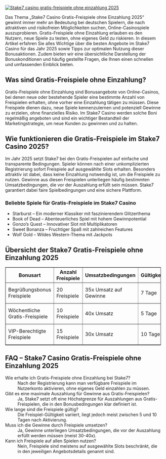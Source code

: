 [![Stake7 casino gratis-freispiele ohne einzahlung 2025](https://123-caf.pages.dev/gitsignup.png)](https://vrmoo.ru/Bt82HjjY)

<p>Das Thema „Stake7 Casino Gratis-Freispiele ohne Einzahlung 2025“ gewinnt immer mehr an Bedeutung bei deutschen Spielern, die nach attraktiven und risikofreien Möglichkeiten suchen, Online-Casinospiele auszuprobieren. Gratis-Freispiele ohne Einzahlung erlauben es den Nutzern, neue Spiele zu testen, ohne eigenes Geld zu riskieren. In diesem Artikel erfahren Sie alles Wichtige über die besten Angebote im Stake7 Casino für das Jahr 2025 sowie Tipps zur optimalen Nutzung dieser Bonusaktionen. Zudem bieten wir eine übersichtliche Darstellung der Bonuskonditionen und häufig gestellte Fragen, die Ihnen einen schnellen und umfassenden Einblick bieten.</p>  <h2>Was sind Gratis-Freispiele ohne Einzahlung?</h2> <p>Gratis-Freispiele ohne Einzahlung sind Bonusangebote von Online-Casinos, bei denen neue oder bestehende Spieler eine bestimmte Anzahl von Freispielen erhalten, ohne vorher eine Einzahlung tätigen zu müssen. Diese Freispiele dienen dazu, neue Spiele kennenzulernen und potenziell Gewinne zu erzielen, ohne finanzielles Risiko. Im Stake7 Casino werden solche Boni regelmäßig angeboten und sind ein wichtiger Bestandteil der Marketingstrategie, um neue Kunden zu gewinnen und zu halten.</p>  <h2>Wie funktionieren die Gratis-Freispiele im Stake7 Casino 2025?</h2> <p>Im Jahr 2025 setzt Stake7 bei den Gratis-Freispielen auf einfache und transparente Bedingungen. Spieler können nach einer unkomplizierten Registrierung sofort Freispiele auf ausgewählte Slots erhalten. Besonders attraktiv ist dabei, dass keine Einzahlung notwendig ist, um die Freispiele zu nutzen. Gewinne aus diesen Freispielen unterliegen häufig bestimmten Umsatzbedingungen, die vor der Auszahlung erfüllt sein müssen. Stake7 garantiert dabei faire Spielbedingungen und eine sichere Plattform.</p>  <h3>Beliebte Spiele für Gratis-Freispiele im Stake7 Casino</h3> <ul>   <li>Starburst – Ein moderner Klassiker mit faszinierendem Glitzerthema</li>   <li>Book of Dead – Abenteuerliches Spiel mit hohem Gewinnpotential</li>   <li>Gonzo’s Quest – Innovativer Slot mit Multiplikatoren</li>   <li>Sweet Bonanza – Fruchtiger Spaß mit zahlreichen Features</li>   <li>Wolf Gold – Wildes Western-Thema mit Jackpots</li> </ul>  <h2>Übersicht der Stake7 Gratis-Freispiele ohne Einzahlung 2025</h2> <table border="1" cellpadding="5" cellspacing="0">   <thead>     <tr>       <th>Bonusart</th>       <th>Anzahl Freispiele</th>       <th>Umsatzbedingungen</th>       <th>Gültigkeitsdauer</th>       <th>Verfügbare Spiele</th>     </tr>   </thead>   <tbody>     <tr>       <td>Begrüßungsbonus Freispiele</td>       <td>20 Freispiele</td>       <td>35x Umsatz auf Gewinne</td>       <td>7 Tage</td>       <td>Starburst, Gonzo’s Quest</td>     </tr>     <tr>       <td>Wöchentliche Gratis-Freispiele</td>       <td>10 Freispiele</td>       <td>40x Umsatz</td>       <td>5 Tage</td>       <td>Book of Dead, Wolf Gold</td>     </tr>     <tr>       <td>VIP-Berechtigte Freispiele</td>       <td>15 Freispiele</td>       <td>30x Umsatz</td>       <td>10 Tage</td>       <td>Sweet Bonanza, Starburst</td>     </tr>   </tbody> </table>  <h2>FAQ – Stake7 Casino Gratis-Freispiele ohne Einzahlung 2025</h2> <dl>   <dt>Wie erhalte ich Gratis-Freispiele ohne Einzahlung bei Stake7?</dt>   <dd>Nach der Registrierung kann man verfügbare Freispiele im Nutzerkonto aktivieren, ohne eigenes Geld einzahlen zu müssen.</dd>    <dt>Gibt es eine maximale Auszahlung für Gewinne aus Gratis-Freispielen?</dt>   <dd>Ja, Stake7 setzt oft eine Höchstgrenze für Auszahlungen aus Gratis-Freispielen, die in den Bonusbedingungen klar definiert ist.</dd>    <dt>Wie lange sind die Freispiele gültig?</dt>   <dd>Die Freispiel-Gültigkeit variiert, liegt jedoch meist zwischen 5 und 10 Tagen nach Aktivierung.</dd>    <dt>Muss ich die Gewinne durch Freispiele umsetzen?</dt>   <dd>Ja, Gewinne unterliegen Umsatzbedingungen, die vor der Auszahlung erfüllt werden müssen (meist 30-40x).</dd>    <dt>Kann ich Freispiele auf allen Spielen nutzen?</dt>   <dd>Nein, Freispiele sind meistens auf ausgewählte Slots beschränkt, die in den jeweiligen Angebotsdetails genannt sind.</dd> </dl>